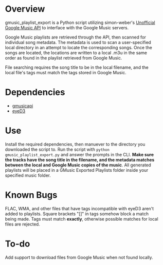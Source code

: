 Overview
=========

gmusic_playlist_export is a Python script utilizing simon-weber's [Unofficial Google Music API](https://github.com/simon-weber/Unofficial-Google-Music-API) to interface with the Google Music servers.

Google Music playlists are retrieved through the API, then scanned for individual song metadata.
The metadata is used to scan a user-specified local directory in an attempt to locate the 
corresponding songs. Once the songs are located, the locations are written to a local .m3u 
in the same order as found in the playlist retrieved from Google Music. 

File searching requires the song title to be in the local filename, and the local file's tags 
must match the tags stored in Google Music.

Dependencies
==============

   * [gmusicapi](http://pypi.python.org/pypi/gmusicapi/2012.05.04)
   * [eyeD3](http://pypi.python.org/pypi/eyeD3-pip/0.6.19)

Use
====

Install the required dependencies, then manuever to the directory you downloaded the script to. Run the script with `python gmusic_playlist_export.py` and answer the prompts in the CLI. **Make sure the tracks have the song title in the filename, and the metadata matches between the local and Google Music copies of the music**. All generated playlists will be placed in a GMusic Exported Playlists folder inside your specified music folder.

Known Bugs
===========
FLAC, WMA, and other files that have tags incompatible with eyeD3 aren't added to playlists.
Square brackets "[]" in tags somehow block a match being made.
Tags must match **exactly**, otherwise possible matches for local files are rejected.

To-do
======
Add support to download files from Google Music when not found locally.
